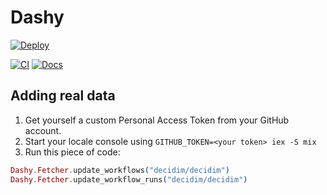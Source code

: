 # Dashy

[![Deploy](https://www.herokucdn.com/deploy/button.svg)](https://heroku.com/deploy?template=https://github.com/codegram/dashy)

[![CI](https://github.com/codegram/dashy/actions/workflows/ci.yml/badge.svg)](https://github.com/codegram/dashy/actions/workflows/ci.yml) [![Docs](https://github.com/codegram/dashy/actions/workflows/docs.yml/badge.svg)](https://codegram.github.io/dashy)

## Adding real data

1. Get yourself a custom Personal Access Token from your GitHub account.
2. Start your locale console using `GITHUB_TOKEN=<your token> iex -S mix`
3. Run this piece of code:

```elixir
Dashy.Fetcher.update_workflows("decidim/decidim")
Dashy.Fetcher.update_workflow_runs("decidim/decidim")
```
